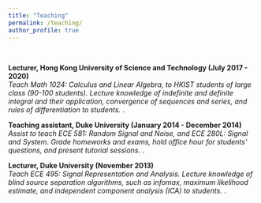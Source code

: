 ```yaml
---
title: "Teaching"
permalink: /teaching/
author_profile: true
---
```


<br>

<b> Lecturer, Hong Kong University of Science and Technology (July 2017 - 2020) </b>  <br> 
<i> Teach Math 1024: Calculus and Linear Algebra, to HKIST students of large class (90-100 students). Lecture knowledge of indefinite and definite integral and their application, convergence of sequences and series, and rules of differentiation to students. </i>.

<b> Teaching assistant, Duke University (January 2014 - December 2014) </b>  <br> 
<i> Assist to teach ECE 581: Random Signal and Noise, and ECE 280L: Signal and System. Grade homeworks and exams, hold office hour for students' questions, and present tutorial sessions.  </i>.

<b> Lecturer, Duke University (November 2013)  </b>  <br> 
<i> Teach ECE 495: Signal Representation and Analysis. Lecture knowledge of blind source separation algorithms, such as infomax, maximum likelihood estimate, and independent component analysis (ICA) to students. </i>.
